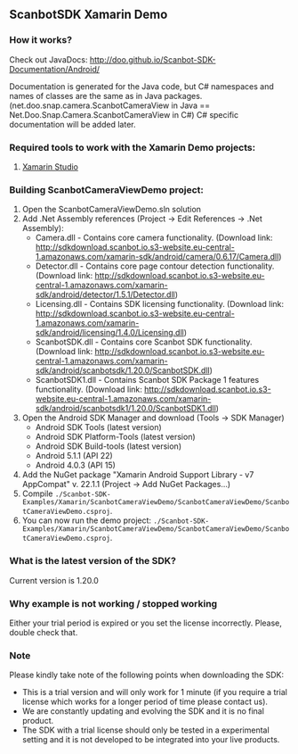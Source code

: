 ## ScanbotSDK Xamarin Demo

### How it works?

Check out JavaDocs: http://doo.github.io/Scanbot-SDK-Documentation/Android/

Documentation is generated for the Java code, but C# namespaces and names of classes are the same as in Java packages. (net.doo.snap.camera.ScanbotCameraView in Java == Net.Doo.Snap.Camera.ScanbotCameraView in C#)
C# specific documentation will be added later.

### Required tools to work with the Xamarin Demo projects:

1. [Xamarin Studio](https://www.xamarin.com/studio)

### Building ScanbotCameraViewDemo project:

1. Open the ScanbotCameraViewDemo.sln solution
2. Add .Net Assembly references (Project -> Edit References -> .Net Assembly):
	* Camera.dll - Contains core camera functionality. (Download link: http://sdkdownload.scanbot.io.s3-website.eu-central-1.amazonaws.com/xamarin-sdk/android/camera/0.6.17/Camera.dll)
	* Detector.dll - Contains core page contour detection functionality. (Download link: http://sdkdownload.scanbot.io.s3-website.eu-central-1.amazonaws.com/xamarin-sdk/android/detector/1.5.1/Detector.dll)
	* Licensing.dll - Contains SDK licensing functionality. (Download link: http://sdkdownload.scanbot.io.s3-website.eu-central-1.amazonaws.com/xamarin-sdk/android/licensing/1.4.0/Licensing.dll)
	* ScanbotSDK.dll - Contains core Scanbot SDK functionality. (Download link: http://sdkdownload.scanbot.io.s3-website.eu-central-1.amazonaws.com/xamarin-sdk/android/scanbotsdk/1.20.0/ScanbotSDK.dll)
	* ScanbotSDK1.dll - Contains Scanbot SDK Package 1 features functionality. (Download link: http://sdkdownload.scanbot.io.s3-website.eu-central-1.amazonaws.com/xamarin-sdk/android/scanbotsdk1/1.20.0/ScanbotSDK1.dll)
3. Open the Android SDK Manager	and download (Tools -> SDK Manager)
	* Android SDK Tools (latest version)
	* Android SDK Platform-Tools (latest version)
	* Android SDK Build-tools (latest version)
	* Android 5.1.1 (API 22)
	* Android 4.0.3 (API 15)
4. Add the NuGet package "Xamarin Android Support Library - v7 AppCompat" v. 22.1.1 (Project -> Add NuGet Packages...)
5. Compile `./Scanbot-SDK-Examples/Xamarin/ScanbotCameraViewDemo/ScanbotCameraViewDemo/ScanbotCameraViewDemo.csproj`.
6. You can now run the demo project: `./Scanbot-SDK-Examples/Xamarin/ScanbotCameraViewDemo/ScanbotCameraViewDemo/ScanbotCameraViewDemo.csproj`.

### What is the latest version of the SDK?

Current version is 1.20.0

### Why example is not working / stopped working

Either your trial period is expired or you set the license incorrectly. Please, double check that.

### Note

Please kindly take note of the following points when downloading the SDK:

- This is a trial version and will only work for 1 minute (if you require a trial license which works for a longer period of time please contact us).
- We are constantly updating and evolving the SDK and it is no final product.
- The SDK with a trial license should only be tested in a experimental setting and it is not developed to be integrated into your live products.

